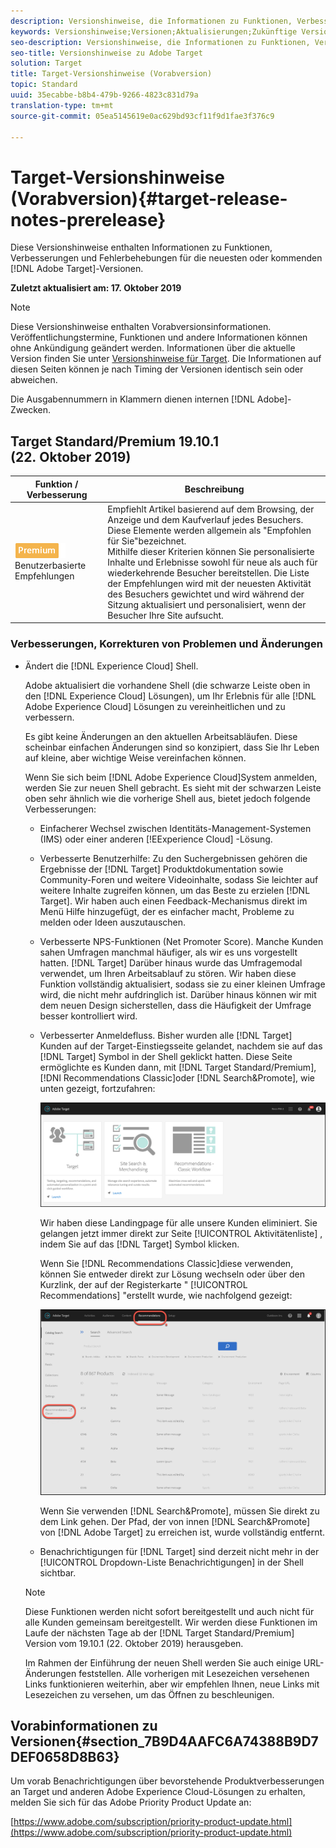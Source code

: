 ```yaml
---
description: Versionshinweise, die Informationen zu Funktionen, Verbesserungen und Fehlerbehebungen in den neuesten oder kommenden Adobe Target-Versionen enthalten.
keywords: Versionshinweise;Versionen;Aktualisierungen;Zukünftige Versionen;Verbesserungen;neue Funktionen;Fehlerbehebungen
seo-description: Versionshinweise, die Informationen zu Funktionen, Verbesserungen und Fehlerbehebungen in den neuesten oder künftigen DNL-Adobe Target-Versionen enthalten.
seo-title: Versionshinweise zu Adobe Target
solution: Target
title: Target-Versionshinweise (Vorabversion)
topic: Standard
uuid: 35ecabbe-b8b4-479b-9266-4823c831d79a
translation-type: tm+mt
source-git-commit: 05ea5145619e0ac629bd93cf11f9d1fae3f376c9

---
```



# Target-Versionshinweise (Vorabversion){#target-release-notes-prerelease}

Diese Versionshinweise enthalten Informationen zu Funktionen, Verbesserungen und Fehlerbehebungen für die neuesten oder kommenden [!DNL Adobe Target]-Versionen.

**Zuletzt aktualisiert am: 17. Oktober 2019**

>[!NOTE]
>
>Diese Versionshinweise enthalten Vorabversionsinformationen. Veröffentlichungstermine, Funktionen und andere Informationen können ohne Ankündigung geändert werden. Informationen über die aktuelle Version finden Sie unter [Versionshinweise für Target](release-notes.md). Die Informationen auf diesen Seiten können je nach Timing der Versionen identisch sein oder abweichen.
>
>Die Ausgabennummern in Klammern dienen internen [!DNL Adobe]-Zwecken.

## Target Standard/Premium 19.10.1 (22. Oktober 2019)

| Funktion  / Verbesserung | Beschreibung |
| --- | --- |
| ![Premium-Zeichen](/help/assets/premium.png) Benutzerbasierte Empfehlungen | Empfiehlt Artikel basierend auf dem Browsing, der Anzeige und dem Kaufverlauf jedes Besuchers. Diese Elemente werden allgemein als "Empfohlen für Sie"bezeichnet.<br>Mithilfe dieser Kriterien können Sie personalisierte Inhalte und Erlebnisse sowohl für neue als auch für wiederkehrende Besucher bereitstellen. Die Liste der Empfehlungen wird mit der neuesten Aktivität des Besuchers gewichtet und wird während der Sitzung aktualisiert und personalisiert, wenn der Besucher Ihre Site aufsucht. |

### Verbesserungen, Korrekturen von Problemen und Änderungen

* Ändert die [!DNL Experience Cloud] Shell.

   Adobe aktualisiert die vorhandene Shell (die schwarze Leiste oben in den [!DNL Experience Cloud] Lösungen), um Ihr Erlebnis für alle [!DNL Adobe Experience Cloud] Lösungen zu vereinheitlichen und zu verbessern.

   Es gibt keine Änderungen an den aktuellen Arbeitsabläufen. Diese scheinbar einfachen Änderungen sind so konzipiert, dass Sie Ihr Leben auf kleine, aber wichtige Weise vereinfachen können.

   Wenn Sie sich beim [!DNL Adobe Experience Cloud]System anmelden, werden Sie zur neuen Shell gebracht. Es sieht mit der schwarzen Leiste oben sehr ähnlich wie die vorherige Shell aus, bietet jedoch folgende Verbesserungen:

   * Einfacherer Wechsel zwischen Identitäts-Management-Systemen (IMS) oder einer anderen [!EExperience Cloud] -Lösung.
   * Verbesserte Benutzerhilfe: Zu den Suchergebnissen gehören die Ergebnisse der [!DNL Target] Produktdokumentation sowie Community-Foren und weitere Videoinhalte, sodass Sie leichter auf weitere Inhalte zugreifen können, um das Beste zu erzielen [!DNL Target]. Wir haben auch einen Feedback-Mechanismus direkt im Menü Hilfe hinzugefügt, der es einfacher macht, Probleme zu melden oder Ideen auszutauschen.
   * Verbesserte NPS-Funktionen (Net Promoter Score). Manche Kunden sahen Umfragen manchmal häufiger, als wir es uns vorgestellt hatten. [!DNL Target] Darüber hinaus wurde das Umfragemodal verwendet, um Ihren Arbeitsablauf zu stören. Wir haben diese Funktion vollständig aktualisiert, sodass sie zu einer kleinen Umfrage wird, die nicht mehr aufdringlich ist. Darüber hinaus können wir mit dem neuen Design sicherstellen, dass die Häufigkeit der Umfrage besser kontrolliert wird.
   * Verbesserter Anmeldefluss. Bisher wurden alle [!DNL Target] Kunden auf der Target-Einstiegsseite gelandet, nachdem sie auf das [!DNL Target] Symbol in der Shell geklickt hatten. Diese Seite ermöglichte es Kunden dann, mit [!DNL Target Standard/Premium], [!DNl Recommendations Classic]oder [!DNL Search&Promote], wie unten gezeigt, fortzufahren:

      ![Landingpage](/help/r-release-notes/assets/landing.png)

      Wir haben diese Landingpage für alle unsere Kunden eliminiert. Sie gelangen jetzt immer direkt zur Seite [!UICONTROL Aktivitätenliste] , indem Sie auf das [!DNL Target] Symbol klicken.

      Wenn Sie [!DNL Recommendations Classic]diese verwenden, können Sie entweder direkt zur Lösung wechseln oder über den Kurzlink, der auf der Registerkarte " [!UICONTROL Recommendations] "erstellt wurde, wie nachfolgend gezeigt:

      ![Recs Classic Deep-Link](/help/r-release-notes/assets/recs-classic.png)

      Wenn Sie verwenden [!DNL Search&Promote], müssen Sie direkt zu dem Link gehen. Der Pfad, der von innen [!DNL Search&Promote] von [!DNL Adobe Target] zu erreichen ist, wurde vollständig entfernt.
   * Benachrichtigungen für [!DNL Target] sind derzeit nicht mehr in der [!UICONTROL Dropdown-Liste Benachrichtigungen] in der Shell sichtbar.
   >[!NOTE]
   >
   >Diese Funktionen werden nicht sofort bereitgestellt und auch nicht für alle Kunden gemeinsam bereitgestellt. Wir werden diese Funktionen im Laufe der nächsten Tage ab der [!DNL Target Standard/Premium] Version vom 19.10.1 (22. Oktober 2019) herausgeben.
   >
   >Im Rahmen der Einführung der neuen Shell werden Sie auch einige URL-Änderungen feststellen. Alle vorherigen mit Lesezeichen versehenen Links funktionieren weiterhin, aber wir empfehlen Ihnen, neue Links mit Lesezeichen zu versehen, um das Öffnen zu beschleunigen.

## Vorabinformationen zu Versionen{#section_7B9D4AAFC6A74388B9D7DEF0658D8B63}

Um vorab Benachrichtigungen über bevorstehende Produktverbesserungen an Target und anderen Adobe Experience Cloud-Lösungen zu erhalten, melden Sie sich für das Adobe Priority Product Update an:

[https://www.adobe.com/subscription/priority-product-update.html](https://www.adobe.com/subscription/priority-product-update.html)
